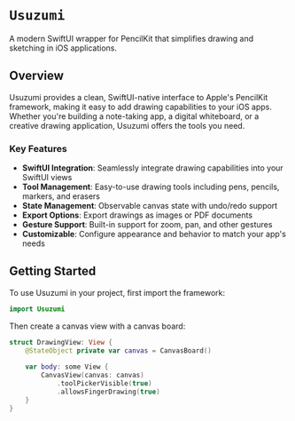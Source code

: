 # ``Usuzumi``

A modern SwiftUI wrapper for PencilKit that simplifies drawing and sketching in iOS applications.

## Overview

Usuzumi provides a clean, SwiftUI-native interface to Apple's PencilKit framework, making it easy to add drawing capabilities to your iOS apps. Whether you're building a note-taking app, a digital whiteboard, or a creative drawing application, Usuzumi offers the tools you need.

### Key Features

- **SwiftUI Integration**: Seamlessly integrate drawing capabilities into your SwiftUI views
- **Tool Management**: Easy-to-use drawing tools including pens, pencils, markers, and erasers
- **State Management**: Observable canvas state with undo/redo support
- **Export Options**: Export drawings as images or PDF documents
- **Gesture Support**: Built-in support for zoom, pan, and other gestures
- **Customizable**: Configure appearance and behavior to match your app's needs

## Getting Started

To use Usuzumi in your project, first import the framework:

```swift
import Usuzumi
```

Then create a canvas view with a canvas board:

```swift
struct DrawingView: View {
    @StateObject private var canvas = CanvasBoard()
    
    var body: some View {
        CanvasView(canvas: canvas)
            .toolPickerVisible(true)
            .allowsFingerDrawing(true)
    }
}
```
